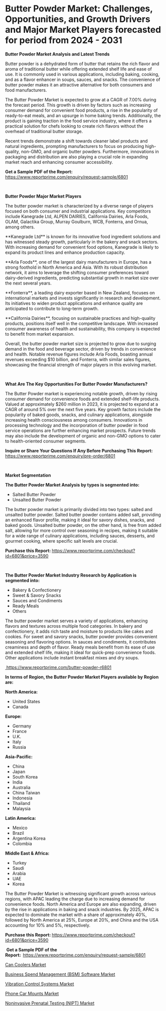 <p><h1>Butter Powder Market: Challenges, Opportunities, and Growth Drivers and Major Market Players forecasted for period from 2024 - 2031</h1></p><p><strong>Butter Powder Market Analysis and Latest Trends</strong></p>
<p><p>Butter powder is a dehydrated form of butter that retains the rich flavor and aroma of traditional butter while offering extended shelf life and ease of use. It is commonly used in various applications, including baking, cooking, and as a flavor enhancer in soups, sauces, and snacks. The convenience of butter powder makes it an attractive alternative for both consumers and food manufacturers.</p><p>The Butter Powder Market is expected to grow at a CAGR of 7.00% during the forecast period. This growth is driven by factors such as increasing consumer demand for convenient food products, a rise in the popularity of ready-to-eat meals, and an upsurge in home baking trends. Additionally, the product is gaining traction in the food service industry, where it offers a practical solution for chefs looking to create rich flavors without the overhead of traditional butter storage.</p><p>Recent trends demonstrate a shift towards cleaner label products and natural ingredients, prompting manufacturers to focus on producing high-quality, non-GMO, and organic butter powders. Furthermore, innovations in packaging and distribution are also playing a crucial role in expanding market reach and enhancing consumer accessibility.</p></p>
<p><strong>Get a Sample PDF of the Report:&nbsp;</strong> <a href="https://www.reportprime.com/enquiry/request-sample/6801">https://www.reportprime.com/enquiry/request-sample/6801</a></p>
<p>&nbsp;</p>
<p><strong>Butter Powder Major Market Players</strong></p>
<p><p>The butter powder market is characterized by a diverse range of players focused on both consumer and industrial applications. Key competitors include Kanegrade Ltd, ALPEN DAIRIES, California Dairies, Arla Foods, OLAM, Galactika Group, Murray Goulburn, WCB, Fonterra, and Ornua, among others. </p><p>**Kanegrade Ltd** is known for its innovative food ingredient solutions and has witnessed steady growth, particularly in the bakery and snack sectors. With increasing demand for convenient food options, Kanegrade is likely to expand its product lines and enhance production capacity.</p><p>**Arla Foods**, one of the largest dairy manufacturers in Europe, has a strong foothold in North America and Asia. With its robust distribution network, it aims to leverage the shifting consumer preferences toward dairy-derived ingredients, predicting substantial growth in market size over the next several years.</p><p>**Fonterra**, a leading dairy exporter based in New Zealand, focuses on international markets and invests significantly in research and development. Its initiatives to widen product applications and enhance quality are anticipated to contribute to long-term growth.</p><p>**California Dairies**, focusing on sustainable practices and high-quality products, positions itself well in the competitive landscape. With increased consumer awareness of health and sustainability, this company is expected to benefit from market expansion.</p><p>Overall, the butter powder market size is projected to grow due to surging demand in the food and beverage sector, driven by trends in convenience and health. Notable revenue figures include Arla Foods, boasting annual revenues exceeding $10 billion, and Fonterra, with similar sales figures, showcasing the financial strength of major players in this evolving market.</p></p>
<p>&nbsp;</p>
<p><strong>What Are The Key Opportunities For Butter Powder Manufacturers?</strong></p>
<p><p>The Butter Powder market is experiencing notable growth, driven by rising consumer demand for convenience foods and extended shelf-life products. Valued at approximately $260 million in 2023, it is projected to expand at a CAGR of around 5% over the next five years. Key growth factors include the popularity of baked goods, snacks, and culinary applications, alongside increasing health consciousness among consumers. Innovations in processing technology and the incorporation of butter powder in food service operations are further enhancing market prospects. Future trends may also include the development of organic and non-GMO options to cater to health-oriented consumer segments.</p></p>
<p><strong>Inquire or Share Your Questions If Any Before Purchasing This Report:</strong> <a href="https://www.reportprime.com/enquiry/pre-order/6801">https://www.reportprime.com/enquiry/pre-order/6801</a></p>
<p>&nbsp;</p>
<p><strong>Market Segmentation</strong></p>
<p><strong>The Butter Powder Market Analysis by types is segmented into:</strong></p>
<p><ul><li>Salted Butter Powder</li><li>Unsalted Butter Powder</li></ul></p>
<p><p>The butter powder market is primarily divided into two types: salted and unsalted butter powder. Salted butter powder contains added salt, providing an enhanced flavor profile, making it ideal for savory dishes, snacks, and baked goods. Unsalted butter powder, on the other hand, is free from added salt, allowing for more control over seasoning in recipes, making it suitable for a wide range of culinary applications, including sauces, desserts, and gourmet cooking, where specific salt levels are crucial.</p></p>
<p><strong>Purchase this Report:&nbsp;</strong><a href="https://www.reportprime.com/checkout?id=6801&price=3590">https://www.reportprime.com/checkout?id=6801&price=3590</a></p>
<p>&nbsp;</p>
<p><strong>The Butter Powder Market Industry Research by Application is segmented into:</strong></p>
<p><ul><li>Bakery & Confectionery</li><li>Sweet & Savory Snacks</li><li>Sauces and Condiments</li><li>Ready Meals</li><li>Others</li></ul></p>
<p><p>The butter powder market serves a variety of applications, enhancing flavors and textures across multiple food categories. In bakery and confectionery, it adds rich taste and moisture to products like cakes and cookies. For sweet and savory snacks, butter powder provides convenient seasoning and flavoring options. In sauces and condiments, it contributes creaminess and depth of flavor. Ready meals benefit from its ease of use and extended shelf life, making it ideal for quick-prep convenience foods. Other applications include instant breakfast mixes and dry soups.</p></p>
<p><a href="https://www.reportprime.com/butter-powder-r6801">&nbsp;https://www.reportprime.com/butter-powder-r6801</a></p>
<p><strong>In terms of Region, the Butter Powder Market Players available by Region are:</strong></p>
<p>
    <p> <strong> North America: </strong>
        <ul>
            <li>United States</li>
            <li>Canada</li>
        </ul>
        </p> 
    <p> <strong> Europe: </strong>
        <ul>
            <li>Germany</li>
            <li>France</li>
            <li>U.K.</li>
            <li>Italy</li>
            <li>Russia</li>
        </ul>
        </p> 
    <p> <strong> Asia-Pacific: </strong>
        <ul>
            <li>China</li>
            <li>Japan</li>
            <li>South Korea</li>
            <li>India</li>
            <li>Australia</li>
            <li>China Taiwan</li>
            <li>Indonesia</li>
            <li>Thailand</li>
            <li>Malaysia</li>
        </ul>
        </p> 
    <p> <strong> Latin America: </strong>
        <ul>
            <li>Mexico</li>
            <li>Brazil</li>
            <li>Argentina Korea</li>
            <li>Colombia</li>
        </ul>
        </p> 
    <p> <strong> Middle East & Africa: </strong>
        <ul>
            <li>Turkey</li>
            <li>Saudi</li>
            <li>Arabia</li>
            <li>UAE</li>
            <li>Korea</li>
        </ul>
    </p>
    </p>
<p><p>The Butter Powder Market is witnessing significant growth across various regions, with APAC leading the charge due to increasing demand for convenience foods. North America and Europe are also expanding, driven by the rise in applications in baking and snack industries. By 2025, APAC is expected to dominate the market with a share of approximately 40%, followed by North America at 25%, Europe at 20%, and China and the USA accounting for 10% and 5%, respectively.</p></p>
<p><strong>Purchase this Report: </strong><a href="https://www.reportprime.com/checkout?id=6801&price=3590">https://www.reportprime.com/checkout?id=6801&price=3590</a></p>
<p>&nbsp;<strong>Get a Sample PDF of the Report:&nbsp;&nbsp;</strong><a href="https://www.reportprime.com/enquiry/request-sample/6801">https://www.reportprime.com/enquiry/request-sample/6801</a></p>
<p><strong></strong></p>
<p><p><a href="https://medium.com/@ashrafarfi4_21087/what-innovations-and-market-trends-are-shaping-the-can-coolers-market-a1d1e91ebf6d">Can Coolers Market</a></p><p><a href="https://issuu.com/reportprime-2/docs/business-spend-management-bsm-softw_c6f22d3bf4da74">Business Spend Management (BSM) Software Market</a></p><p><a href="https://www.linkedin.com/pulse/driving-factors-behind-vibration-control-systems-market-trends-2l5se?trackingId=DJb6YtcfRke2gx8QccQS2w%3D%3D">Vibration Control Systems Market</a></p><p><a href="https://medium.com/@doristurner71/phone-car-mounts-market-global-market-insights-and-sales-trends-2024-to-2031-fc4dd1b7d0d4">Phone Car Mounts Market</a></p><p><a href="https://issuu.com/reportprime-2/docs/noninvasive-prenatal-testing-nipt-m_274ed418f0e7fd">Noninvasive Prenatal Testing (NIPT) Market</a></p></p>